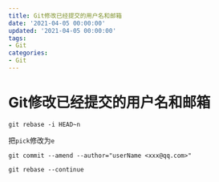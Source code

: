 ```yaml
---
title: Git修改已经提交的用户名和邮箱
date: '2021-04-05 00:00:00'
updated: '2021-04-05 00:00:00'
tags:
- Git
categories:
- Git
---
```

# Git修改已经提交的用户名和邮箱

```shell
git rebase -i HEAD~n
```

把`pick`修改为`e`

```shell
git commit --amend --author="userName <xxx@qq.com>"
```

```shell
git rebase --continue
```

